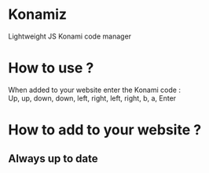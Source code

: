 Konamiz
=======

Lightweight JS Konami code manager

How to use ?
============
When added to your website enter the Konami code :<br>
Up, up, down, down, left, right, left, right, b, a, Enter

How to add to your website ?
============================

Always up to date
-----------------
<pre>
  <script type="text/javascript" src="https://raw.github.com/FlorianBezagu/Konamiz/master/konamiz.min.js"><\/script>
</pre>

Locally
-------
Download [konamiz.min.js](https://raw.github.com/FlorianBezagu/Konamiz/master/konamiz.min.js])
<pre>
  <script type="text/javascript" src="konamiz.min.js"><\/script>
</pre>
